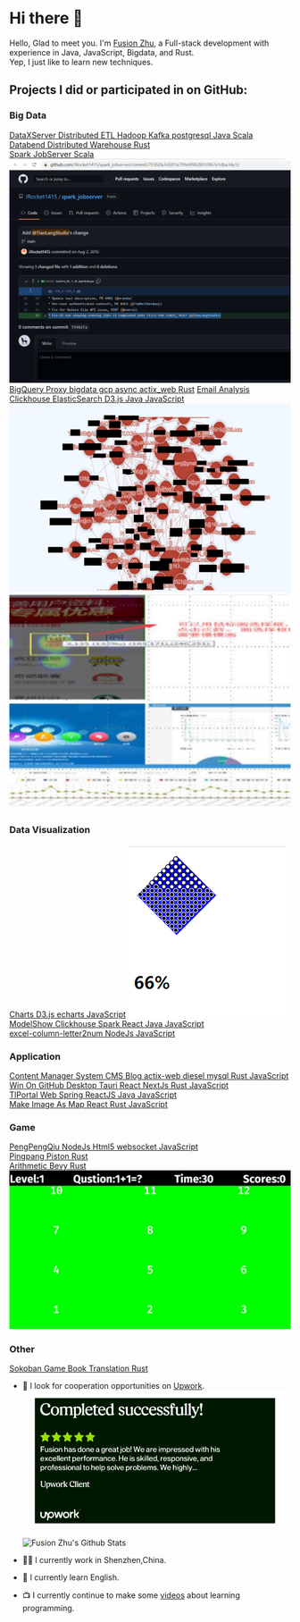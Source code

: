 # Hi there 👋

Hello, Glad to meet you. I'm [Fusion Zhu](https://www.upwork.com/fl/huanqingzhu), 
a Full-stack development with experience in Java, JavaScript, Bigdata, and Rust.  
Yep, I just like to learn new techniques.  

## Projects I did or participated in on GitHub:  
  ### Big Data  
  [DataXServer Distributed ETL  Hadoop Kafka postgresql Java Scala](https://github.com/TianLangStudio/DataXServer)  
  [Databend Distributed Warehouse Rust](https://github.com/TianLangStudio/databend)  
  [Spark JobServer Scala](https://github.com/spark-jobserver/spark-jobserver)  
  ![Submit to Spark Jobserver](./imgs/submit2spark_jobserver_tianlangstudio.png)  
  [BigQuery Proxy bigdata gcp async actix_web Rust](https://github.com/TianLangStudio/bigquery_proxy)
  [Email Analysis Clickhouse ElasticSearch D3.js Java JavaScript](https://github.com/TianLangStudio/email_analysis)  
  ![Email Analysis](./imgs/email_relation_analysis.png)
  ![Heatmap Clickstream Spark Kafka Postgres Java Scala Html5](./imgs/heatmap_clickstream.png)  
  ### Data Visualization  
  [Charts D3.js echarts JavaScript](https://github.com/TianLangStudio/charts) 
  ![Percent Squares](./imgs/chart_percent_square.png)  
  [ModelShow Clickhouse Spark React Java JavaScript](https://github.com/TianLangStudio/modelshow)  
  [excel-column-letter2num NodeJs JavaScript](https://github.com/TianLangStudio/excel-column-letter2num)  
  ### Application  
  [Content Manager System CMS Blog actix-web diesel mysql Rust JavaScript](https://github.com/TianLangStudio/rust_cms)
  [Win On GitHub Desktop Tauri React NextJs Rust JavaScript](https://github.com/TianLangStudio/WinOnGithub)  
  [TlPortal Web Spring ReactJS Java JavaScript](https://github.com/TianLangStudio/tlportal-frontend)  
  [Make Image As Map React Rust JavaScript](https://github.com/TianLangStudio/image_map_path)  
  ### Game 
  [PengPengQiu NodeJs Html5 websocket JavaScript](https://github.com/TianLangStudio/pengpengqiu)  
  [Pingpang Piston Rust](https://github.com/TianLangStudio/game_pingpang_rust)  
  [Arithmetic Bevy Rust](https://github.com/TianLangStudio/bevy_arithmetic)  
  ![Arithmetic Bevy](./imgs/bevy_arithmetic.png)  
  ### Other  
  [Sokoban Game Book Translation Rust](https://github.com/TianLangStudio/rust-sokoban)

- 👯 I look for cooperation opportunities on [Upwork](https://www.upwork.com/fl/huanqingzhu).
  ![5-star feedback on Upwork](./imgs/5-star-feedback-upwork.png)
  
  ![Fusion Zhu's Github Stats](https://github-readme-stats.vercel.app/api?username=TianLangStudio&show_icons=true&title_color=fff&icon_color=79ff97&text_color=9f9f9f&bg_color=151515)
  
- 👨‍💼 I currently work in Shenzhen,China.
- 🏴󠁧󠁢󠁥󠁮󠁧󠁿 I currently learn English.
- 📺 I currently continue to make some [videos](https://www.ixigua.com/home/109529239261) about learning programming. 



<!--
- 👯 I’m looking to collaborate on ...
- 🤔 I’m looking for help with ...
- 💬 Ask me about ...
- 📫 How to reach me: ...
- 😄 Pronouns: ...
- ⚡ Fun fact: ...
-->
